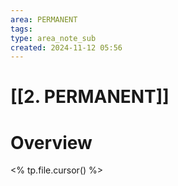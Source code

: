 ```yaml
---
area: PERMANENT
tags: 
type: area_note_sub
created: 2024-11-12 05:56
---
```

# [[2. PERMANENT]] 
# Overview
<% tp.file.cursor() %>
